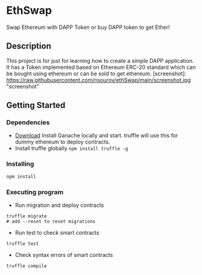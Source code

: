 # EthSwap

Swap Ethereum with DAPP Token or buy DAPP token to get Ether!

## Description

This project is for just for learning how to create a simple DAPP application. It has a Token implemented based on Ethereum ERC-20 standard which can be bought using ethereum or can be sold to get ethereum.
[screenshot]: https://raw.githubusercontent.com/nsourov/ethSwap/main/screenshot.jpg "screenshot"

## Getting Started

### Dependencies

- [Download](https://trufflesuite.com/ganache/index.html) Install Ganache locally and start. truffle will use this for dummy ethereum to deploy contracts.
- Install truffle globally `npm install truffle -g`

### Installing
```sh
npm install
```

### Executing program

* Run migration and deploy contracts
```
truffle migrate 
# add --reset to reset migrations
```

* Run test to check smart contracts
```
truffle test
```

* Check syntax errors of smart contracts
```
truffle compile
```
